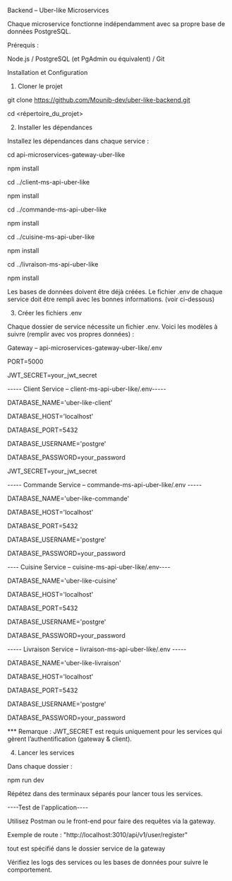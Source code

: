 Backend – Uber-like Microservices


Chaque microservice fonctionne indépendamment avec sa propre base de données PostgreSQL.


Prérequis :


Node.js  / PostgreSQL (et PgAdmin ou équivalent) /  Git

Installation et Configuration

1. Cloner le projet

git clone https://github.com/Mounib-dev/uber-like-backend.git


cd <répertoire_du_projet>


2. Installer les dépendances


Installez les dépendances dans chaque service :

cd api-microservices-gateway-uber-like

npm install

cd ../client-ms-api-uber-like

npm install

cd ../commande-ms-api-uber-like

npm install

cd ../cuisine-ms-api-uber-like

npm install

cd ../livraison-ms-api-uber-like

npm install

Les bases de données doivent être déjà créées. Le fichier .env de chaque service doit être rempli avec les bonnes informations. (voir ci-dessous)

3. Créer les fichiers .env

Chaque dossier de service nécessite un fichier .env. Voici les modèles à suivre (remplir avec vos propres données) :

 Gateway – api-microservices-gateway-uber-like/.env

PORT=5000

JWT_SECRET=your_jwt_secret

----- Client Service – client-ms-api-uber-like/.env-----

DATABASE_NAME='uber-like-client'

DATABASE_HOST='localhost'

DATABASE_PORT=5432

DATABASE_USERNAME='postgre'

DATABASE_PASSWORD=your_password

JWT_SECRET=your_jwt_secret


----- Commande Service – commande-ms-api-uber-like/.env -----

DATABASE_NAME='uber-like-commande'

DATABASE_HOST='localhost'

DATABASE_PORT=5432

DATABASE_USERNAME='postgre'

DATABASE_PASSWORD=your_password


---- Cuisine Service – cuisine-ms-api-uber-like/.env----

DATABASE_NAME='uber-like-cuisine'

DATABASE_HOST='localhost'

DATABASE_PORT=5432

DATABASE_USERNAME='postgre'

DATABASE_PASSWORD=your_password


----- Livraison Service – livraison-ms-api-uber-like/.env -----

DATABASE_NAME='uber-like-livraison'

DATABASE_HOST='localhost'

DATABASE_PORT=5432

DATABASE_USERNAME='postgre'

DATABASE_PASSWORD=your_password

*** Remarque : JWT_SECRET est requis uniquement pour les services qui gèrent l’authentification (gateway & client).

4. Lancer les services

Dans chaque dossier :

npm run dev 

Répétez dans des terminaux séparés pour lancer tous les services.


----Test de l'application----

Utilisez Postman ou le front-end  pour faire des requêtes via la gateway.

Exemple de route : "http://localhost:3010/api/v1/user/register"

tout est spécifié dans le dossier service de la gateway


Vérifiez les logs des services ou les bases de données pour suivre le comportement.
